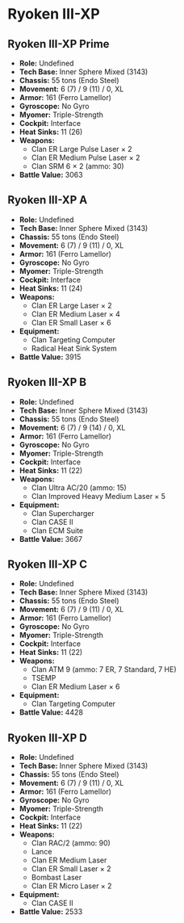 # Ryoken III-XP
## Ryoken III-XP Prime
- **Role:** Undefined
- **Tech Base:** Inner Sphere Mixed (3143)
- **Chassis:** 55 tons (Endo Steel)
- **Movement:** 6 (7) / 9 (11) / 0, XL
- **Armor:** 161 (Ferro Lamellor)
- **Gyroscope:** No Gyro
- **Myomer:** Triple-Strength
- **Cockpit:** Interface
- **Heat Sinks:** 11 (26)
- **Weapons:**
  - Clan ER Large Pulse Laser × 2
  - Clan ER Medium Pulse Laser × 2
  - Clan SRM 6 × 2 (ammo: 30)
- **Battle Value:** 3063

## Ryoken III-XP A
- **Role:** Undefined
- **Tech Base:** Inner Sphere Mixed (3143)
- **Chassis:** 55 tons (Endo Steel)
- **Movement:** 6 (7) / 9 (11) / 0, XL
- **Armor:** 161 (Ferro Lamellor)
- **Gyroscope:** No Gyro
- **Myomer:** Triple-Strength
- **Cockpit:** Interface
- **Heat Sinks:** 11 (24)
- **Weapons:**
  - Clan ER Large Laser × 2
  - Clan ER Medium Laser × 4
  - Clan ER Small Laser × 6
- **Equipment:**
  - Clan Targeting Computer
  - Radical Heat Sink System
- **Battle Value:** 3915

## Ryoken III-XP B
- **Role:** Undefined
- **Tech Base:** Inner Sphere Mixed (3143)
- **Chassis:** 55 tons (Endo Steel)
- **Movement:** 6 (7) / 9 (14) / 0, XL
- **Armor:** 161 (Ferro Lamellor)
- **Gyroscope:** No Gyro
- **Myomer:** Triple-Strength
- **Cockpit:** Interface
- **Heat Sinks:** 11 (22)
- **Weapons:**
  - Clan Ultra AC/20 (ammo: 15)
  - Clan Improved Heavy Medium Laser × 5
- **Equipment:**
  - Clan Supercharger
  - Clan CASE II
  - Clan ECM Suite
- **Battle Value:** 3667

## Ryoken III-XP C
- **Role:** Undefined
- **Tech Base:** Inner Sphere Mixed (3143)
- **Chassis:** 55 tons (Endo Steel)
- **Movement:** 6 (7) / 9 (11) / 0, XL
- **Armor:** 161 (Ferro Lamellor)
- **Gyroscope:** No Gyro
- **Myomer:** Triple-Strength
- **Cockpit:** Interface
- **Heat Sinks:** 11 (22)
- **Weapons:**
  - Clan ATM 9 (ammo: 7 ER, 7 Standard, 7 HE)
  - TSEMP
  - Clan ER Medium Laser × 6
- **Equipment:**
  - Clan Targeting Computer
- **Battle Value:** 4428

## Ryoken III-XP D
- **Role:** Undefined
- **Tech Base:** Inner Sphere Mixed (3143)
- **Chassis:** 55 tons (Endo Steel)
- **Movement:** 6 (7) / 9 (11) / 0, XL
- **Armor:** 161 (Ferro Lamellor)
- **Gyroscope:** No Gyro
- **Myomer:** Triple-Strength
- **Cockpit:** Interface
- **Heat Sinks:** 11 (22)
- **Weapons:**
  - Clan RAC/2 (ammo: 90)
  - Lance
  - Clan ER Medium Laser
  - Clan ER Small Laser × 2
  - Bombast Laser
  - Clan ER Micro Laser × 2
- **Equipment:**
  - Clan CASE II
- **Battle Value:** 2533

